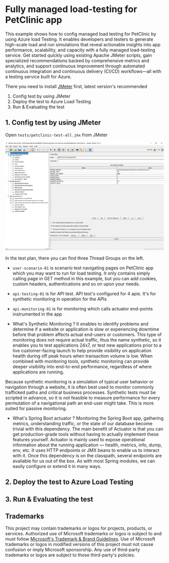 # Fully managed load-testing for PetClinic app

This example shows how to config managed load testing for PetClinic by using Azure load Testing. It enables developers and testers to generate high-scale load and run simulations that reveal actionable insights into app performance, scalability, and capacity with a fully managed load-testing service. Get started quickly using existing Apache JMeter scripts, gain specialized recommendations backed by comprehensive metrics and analytics, and support continuous improvement through automated continuous integration and continuous delivery (CI/CD) workflows—all with a testing service built for Azure.

There you need to install [JMeter](https://jmeter.apache.org/download_jmeter.cgi) first, latest version's recommended

1. Config test by using JMeter
2. Deploy the test to Azure Load Testing
3. Run & Evaluating the test

## 1. Config test by using JMeter

Open `tests/petclinic-test-all.jmx` from JMeter

![test all](media/alt-jmeter1.png)

In the test plan, there you can find three Thread Groups on the left. 

- `user-scenario-01` is scenario test navigating pages on PetClinic app which you may want to run for load testing. It only contains simply calling page in GET method in this example, but you can add cookies, custom headers, authentications and so on upon your needs.

- `api-testing-01` is for API test. API test's configured for 4 apis. It's for synthetic monitoring in operation for the APIs

- `api-monitoring-01` is for monitoring which calls actuator end-points instrumented in the app

* What's Synthetic Monitoring ? It enables to identify problems and determine if a website or application is slow or experiencing downtime before that problem affects actual end-users or customers. This type of monitoring does not require actual traffic, thus the name synthetic, so it enables you to test applications 24x7, or test new applications prior to a live customer-facing launch to help provide visibility on application health during off peak hours when transaction volume is low. When combined with monitoring tools, synthetic monitoring can provide deeper visibility into end-to-end performance, regardless of where applications are running. 

Because synthetic monitoring is a simulation of typical user behavior or navigation through a website, it is often best used to monitor commonly trafficked paths and critical business processes. Synthetic tests must be scripted in advance, so it is not feasible to measure performance for every permutation of a navigational path an end-user might take. This is more suited for passive monitoring.

* What's Spring Boot actuator ? Monitoring the Spring Boot app, gathering metrics, understanding traffic, or the state of our database become trivial with this dependency. The main benefit of Actuator is that you can get production-grade tools without having to actually implement these features yourself. 
Actuator is mainly used to expose operational information about the running application — health, metrics, info, dump, env, etc. It uses HTTP endpoints or JMX beans to enable us to interact with it.
Once this dependency is on the classpath, several endpoints are available for us out of the box. As with most Spring modules, we can easily configure or extend it in many ways.






## 2. Deploy the test to Azure Load Testing

## 3. Run & Evaluating the test

## Trademarks

This project may contain trademarks or logos for projects, products, or services. Authorized use of Microsoft trademarks or logos is subject to and must follow [Microsoft's Trademark & Brand Guidelines](https://www.microsoft.com/en-us/legal/intellectualproperty/trademarks/usage/general). Use of Microsoft trademarks or logos in modified versions of this project must not cause confusion or imply Microsoft sponsorship. Any use of third-party trademarks or logos are subject to those third-party's policies.
